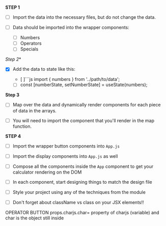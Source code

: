 **STEP 1**

- [ ] Import the data into the necessary files, but do not change the data.

- [ ] Data should be imported into the wrapper components: 
   - [ ] Numbers
   - [ ] Operators
   - [ ] Specials

*Step 2**

- [X] Add the data to state like this:
  - [ ]```js
      import { numbers } from '../path/to/data';

  - [ ] const [numberState, setNumberState] = useState(numbers);

**Step 3**

 - [ ] Map over the data and dynamically render components for each piece of data in the arrays.


 - [ ] You will need to import the component that you'll render in the map function.

**STEP 4**

- [ ] Import the wrapper button components into `App.js`

- [ ] Import the display components into `App.js` as well

- [ ] Compose all the components inside the `App` component to get your calculator rendering on the DOM

- [ ] In each component, start designing things to match the design file

- [ ] Style your project using any of the techniques from the module

- [ ] Don't forget about className vs class on your JSX elements!!

OPERATOR BUTTON
props.charjs.char= property of charjs (variable) and char is the object still inside

